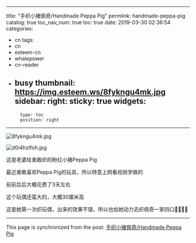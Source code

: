 
---
title: "手织小猪佩奇/Handmade Peppa Pig"
permlink: handmade-peppa-pig
catalog: true
toc_nav_num: true
toc: true
date: 2019-03-30 02:36:54
categories:
- cn
tags:
- cn
- esteem-cn
- whalepower
- cn-reader
- busy
thumbnail: https://img.esteem.ws/8fykngu4mk.jpg
sidebar:
    right:
        sticky: true
widgets:
    -
        type: toc
        position: right
---


![8fykngu4mk.jpg](https://img.esteem.ws/8fykngu4mk.jpg)

![d0i4hzlfoh.jpg](https://img.esteem.ws/d0i4hzlfoh.jpg)

这是老婆给勇敢织的粉红小猪Peppa Pig

最近勇敢喜欢Peppa Pig的玩具，所以特意上网看视频学做的

前前后后大概花费了3天左右

这个玩偶还蛮大的，大概30厘米高

这是她第一次织玩偶，出来的效果不错，所以也给她动力去织佩奇一家四口👨‍👩‍👧‍👦



- - -

This page is synchronized from the post: [手织小猪佩奇/Handmade Peppa Pig](https://steemit.com/@ericet/handmade-peppa-pig)
